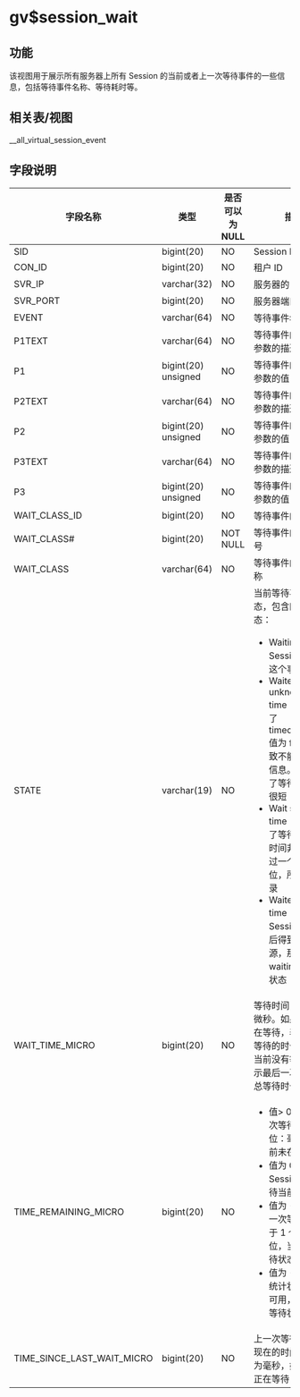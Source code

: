 gv$session_wait 
====================================



功能 
-----------

该视图用于展示所有服务器上所有 Session 的当前或者上一次等待事件的一些信息，包括等待事件名称、等待耗时等。

相关表/视图 
---------------

__all_virtual_session_event

字段说明 
-------------



|          **字段名称**          |       **类型**        | **是否可以为 NULL** |                                                                                                                                                                                                             **描述**                                                                                                                                                                                                             |
|----------------------------|---------------------|----------------|--------------------------------------------------------------------------------------------------------------------------------------------------------------------------------------------------------------------------------------------------------------------------------------------------------------------------------------------------------------------------------------------------------------------------------|
| SID                        | bigint(20)          | NO             | Session ID                                                                                                                                                                                                                                                                                                                                                                                                                     |
| CON_ID                     | bigint(20)          | NO             | 租户 ID                                                                                                                                                                                                                                                                                                                                                                                                                          |
| SVR_IP                     | varchar(32)         | NO             | 服务器的 IP                                                                                                                                                                                                                                                                                                                                                                                                                        |
| SVR_PORT                   | bigint(20)          | NO             | 服务器端口                                                                                                                                                                                                                                                                                                                                                                                                                          |
| EVENT                      | varchar(64)         | NO             | 等待事件名称                                                                                                                                                                                                                                                                                                                                                                                                                         |
| P1TEXT                     | varchar(64)         | NO             | 等待事件的第一个参数的描述                                                                                                                                                                                                                                                                                                                                                                                                                  |
| P1                         | bigint(20) unsigned | NO             | 等待事件的第一个参数的值                                                                                                                                                                                                                                                                                                                                                                                                                   |
| P2TEXT                     | varchar(64)         | NO             | 等待事件的第二个参数的描述                                                                                                                                                                                                                                                                                                                                                                                                                  |
| P2                         | bigint(20) unsigned | NO             | 等待事件的第二个参数的值                                                                                                                                                                                                                                                                                                                                                                                                                   |
| P3TEXT                     | varchar(64)         | NO             | 等待事件的第三个参数的描述                                                                                                                                                                                                                                                                                                                                                                                                                  |
| P3                         | bigint(20) unsigned | NO             | 等待事件的第三个参数的值                                                                                                                                                                                                                                                                                                                                                                                                                   |
| WAIT_CLASS_ID              | bigint(20)          | NO             | 等待事件的类别 ID                                                                                                                                                                                                                                                                                                                                                                                                                     |
| WAIT_CLASS#                | bigint(20)          | NOT NULL       | 等待事件的类别序号                                                                                                                                                                                                                                                                                                                                                                                                                      |
| WAIT_CLASS                 | varchar(64)         | NO             | 等待事件的类别名称                                                                                                                                                                                                                                                                                                                                                                                                                      |
| STATE                      | varchar(19)         | NO             | 当前等待事件的状态，包含四种状态： <ul><li>Waiting：Session  正等待这个事件</li><li>Waited unknown time：由于设置了 timed_statistics 值为 false，导致不能得到时间信息。表示发生了等待，但时间很短</li><li>Wait short time：表示发生了等待，但由于时间非常短不超过一个时间单位，所以没有记录</li><li>Waited knnow time：如果 Session 等待然后得到了所需资源，那么将从 waiting 进入本状态</li></ul>    |
| WAIT_TIME_MICRO            | bigint(20)          | NO             | 等待时间，单位为微秒。如果当前正在等待，表示已经等待的时长；如果当前没有等待，表示最后一次等待的总等待时长                                                                                                                                                                                                                                                                                                                                                                         |
| TIME_REMAINING_MICRO       | bigint(20)          | NO             |  <ul><li>值\> 0：最后一次等待时间（单位：毫秒），当前未在等待状态</li><li>值为 0：Session 正在等待当前的事件</li><li>值为 -1：最后一次等待时间小于 1 个统计单位，当前未在等待状态</li><li>值为 -2：时间统计状态未置为可用，当前未在等待状态</li></ul>                                                                                                                                        |
| TIME_SINCE_LAST_WAIT_MICRO | bigint(20)          | NO             | 上一次等待结束到现在的时间，单位为毫秒，如果当前正在等待，其值为 0                                                                                                                                                                                                                                                                                                                                                                                            |


